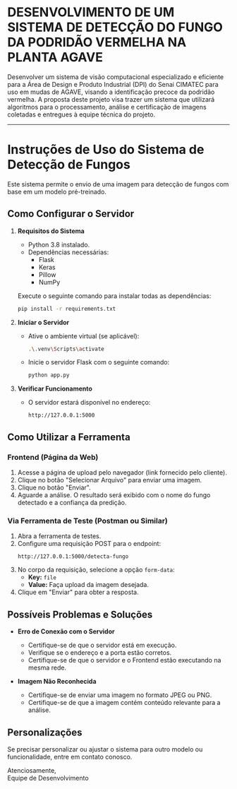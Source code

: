 # DESENVOLVIMENTO DE UM SISTEMA DE DETECÇÃO DO FUNGO DA PODRIDÃO VERMELHA NA PLANTA AGAVE

Desenvolver um sistema de visão computacional especializado e eficiente para a Área de Design e Produto Industrial (DPI) do Senai CIMATEC para uso em mudas de AGAVE, visando a identificação precoce da podridão vermelha. A proposta deste projeto visa trazer um sistema que utilizará algoritmos para o processamento, análise e certificação de imagens coletadas e entregues à equipe técnica do projeto. 

-----------

# Instruções de Uso do Sistema de Detecção de Fungos

Este sistema permite o envio de uma imagem para detecção de fungos com base em um modelo pré-treinado.

## Como Configurar o Servidor

1. **Requisitos do Sistema**
   - Python 3.8 instalado.
   - Dependências necessárias:
     - Flask
     - Keras
     - Pillow
     - NumPy

   Execute o seguinte comando para instalar todas as dependências:
   ```bash
   pip install -r requirements.txt
   ```

2. **Iniciar o Servidor**
   - Ative o ambiente virtual (se aplicável):
     ```bash
     .\.venv\Scripts\activate
     ```
   - Inicie o servidor Flask com o seguinte comando:
     ```bash
     python app.py
     ```

3. **Verificar Funcionamento**
   - O servidor estará disponível no endereço:
     ```
     http://127.0.0.1:5000
     ```

## Como Utilizar a Ferramenta

### Frontend (Página da Web)
1. Acesse a página de upload pelo navegador (link fornecido pelo cliente).
2. Clique no botão "Selecionar Arquivo" para enviar uma imagem.
3. Clique no botão "Enviar".
4. Aguarde a análise. O resultado será exibido com o nome do fungo detectado e a confiança da predição.

### Via Ferramenta de Teste (Postman ou Similar)
1. Abra a ferramenta de testes.
2. Configure uma requisição POST para o endpoint:
   ```
   http://127.0.0.1:5000/detecta-fungo
   ```
3. No corpo da requisição, selecione a opção `form-data`:
   - **Key:** `file`
   - **Value:** Faça upload da imagem desejada.
4. Clique em "Enviar" para obter a resposta.

## Possíveis Problemas e Soluções
- **Erro de Conexão com o Servidor**
  - Certifique-se de que o servidor está em execução.
  - Verifique se o endereço e a porta estão corretos.
  -  Certifique-se de que o servidor e o Frontend estão executando na mesma rede.

- **Imagem Não Reconhecida**
  - Certifique-se de enviar uma imagem no formato JPEG ou PNG.
  - Certifique-se de que a imagem contém conteúdo relevante para a análise.

## Personalizações
Se precisar personalizar ou ajustar o sistema para outro modelo ou funcionalidade, entre em contato conosco.

Atenciosamente,  
Equipe de Desenvolvimento
